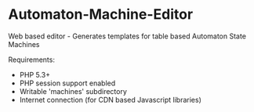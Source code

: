 # Automaton-Machine-Editor
Web based editor - Generates templates for table based Automaton State Machines

Requirements:
- PHP 5.3+
- PHP session support enabled
- Writable 'machines' subdirectory
- Internet connection (for CDN based Javascript libraries)

